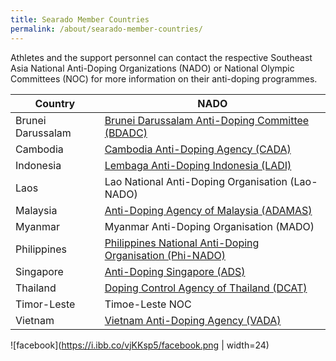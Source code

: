```yaml
---
title: Searado Member Countries
permalink: /about/searado-member-countries/
---
```

Athletes and the support personnel can contact the respective Southeast Asia National Anti-Doping Organizations (NADO) or National Olympic Committees (NOC) for more information on their anti-doping programmes.

| Country  | NADO |
| --- | --- |
| Brunei Darussalam  | [Brunei Darussalam Anti-Doping Committee (BDADC)](http://www.kkbs.gov.bn/BDADC/Introduction.aspx)  |
| Cambodia  | [Cambodia Anti-Doping Agency (CADA)](http://cada.gov.kh)  |
| Indonesia  | [Lembaga Anti-Doping Indonesia (LADI)](https://antidoping.id/)  |
| Laos  | Lao National Anti-Doping Organisation  (Lao-NADO)  |
| Malaysia  | [Anti-Doping Agency of Malaysia (ADAMAS)](http://www.adamas.gov.my/en/)  |
| Myanmar  | Myanmar Anti-Doping Organisation (MADO)  |
| Philippines  | [Philippines National Anti-Doping Organisation (Phi-NADO)](https://phinado.psc.gov.ph)  |
| Singapore  | [Anti-Doping Singapore (ADS)](https://www.sportsingapore.gov.sg/athletes-coaches/anti-doping-singapore)  |
| Thailand  | [Doping Control Agency of Thailand (DCAT)](http://www.dcat.in.th/EN/Home/HOME/Index/0?AspxAutoDetectCookieSupport=1)  |
| Timor-Leste  | Timoe-Leste NOC  |
| Vietnam  | [Vietnam Anti-Doping Agency (VADA)](http://www.vada.org.vn/)  |

![facebook](https://i.ibb.co/vjKKsp5/facebook.png | width=24)
